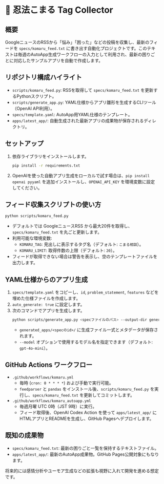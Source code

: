 # 🤖 忍法こまる Tag Collector

## 概要
GoogleニュースのRSSから「悩み」「困った」などの投稿を収集し、最新のフィードを `specs/komaru_feed.txt` に書き出す自動化プロジェクトです。このテキストは毎週のAutoApp生成ワークフローの入力として利用され、最新の困りごとに対応したサンプルアプリを自動で作成します。

## リポジトリ構成ハイライト
- `scripts/komaru_feed.py`: RSSを取得して `specs/komaru_feed.txt` を更新するPythonスクリプト。
- `scripts/generate_app.py`: YAML仕様からアプリ雛形を生成するCLIツール（OpenAI API利用）。
- `specs/template.yaml`: AutoApp用YAML仕様のテンプレート。
- `apps/latest_app/`: 自動生成された最新アプリの成果物が保存されるディレクトリ。

## セットアップ
1. 依存ライブラリをインストールします。
   ```bash
   pip install -r requirements.txt
   ```
2. OpenAIを使った自動アプリ生成をローカルで試す場合は、`pip install openai pyyaml` を追加インストールし、`OPENAI_API_KEY` を環境変数に設定してください。

## フィード収集スクリプトの使い方
```bash
python scripts/komaru_feed.py
```
- デフォルトでは GoogleニュースRSS から最大20件を取得し、`specs/komaru_feed.txt` を丸ごと更新します。
- 利用可能な環境変数:
  - `KOMARU_TAG`: 見出しに表示するタグ名（デフォルト: `こまる相談`）。
  - `KOMARU_LIMIT`: 取得件数の上限（デフォルト: `20`）。
- フィードが取得できない場合は警告を表示し、空のテンプレートファイルを出力します。

## YAML仕様からのアプリ生成
1. `specs/template.yaml` をコピーし、`id`, `problem_statement`, `features` などを埋めた仕様ファイルを作成します。
2. `auto_generate: true` に設定します。
3. 次のコマンドでアプリを生成します。
   ```bash
   python scripts/generate_app.py <specファイルのパス> --output-dir generated_apps
   ```
   - `generated_apps/<specのid>/` に生成ファイル一式とメタデータが保存されます。
   - `--model` オプションで使用するモデル名を指定できます（デフォルト: `gpt-4o-mini`）。

## GitHub Actions ワークフロー
- `.github/workflows/komaru.yml`
  - 毎時 (`cron: 0 * * * *`) および手動で実行可能。
  - `feedparser` と `pandas` をインストール後、`scripts/komaru_feed.py` を実行し、`specs/komaru_feed.txt` を更新してコミットします。
- `.github/workflows/komaru_autoapp.yml`
  - 毎週月曜 UTC 0時（JST 9時）に実行。
  - フィード取得後、OpenAI Codex Action を使って `apps/latest_app/` にHTMLアプリとREADMEを生成し、GitHub Pagesへデプロイします。

## 既知の成果物
- `specs/komaru_feed.txt`: 最新の困りごと一覧を保持するテキストファイル。
- `apps/latest_app/`: 最新のAutoApp成果物。GitHub Pages公開対象にもなります。

将来的には感情分析やユーモア生成などの拡張も視野に入れて開発を進める想定です。
